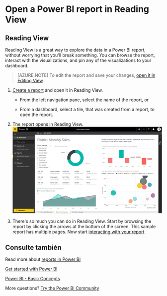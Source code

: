 <properties
   pageTitle="Open a Power BI report in Reading View"
   description="Open a Power BI report in Reading View"
   services="powerbi"
   documentationCenter=""
   authors="mihart"
   manager="mblythe"
   backup=""
   editor=""
   tags=""
   qualityFocus="no"
   qualityDate=""/>

<tags
   ms.service="powerbi"
   ms.devlang="NA"
   ms.topic="article"
   ms.tgt_pltfrm="NA"
   ms.workload="powerbi"
   ms.date="08/25/2016"
   ms.author="mihart"/>

# Open a Power BI report in Reading View  
##   Reading View
Reading View is a great way to explore the data in a Power BI report, without worrying that you'll break something.  You can browse the report, interact with the visualizations, and pin any of the visualizations to your dashboard. 

>[AZURE.NOTE] To edit the report and save your changes, <bpt id="p1">[</bpt>open it in Editing View<ept id="p1">](powerbi-service-go-from-reading-view-to-editing-view.md)</ept>.

1.  <bpt id="p1">[</bpt>Create a report<ept id="p1">](powerbi-service-create-a-new-report.md)</ept> and open it in Reading View.

    -   From the left navigation pane, select the name of the report, or

    -   From a dashboard, select a tile, that was created from a report, to open the report.

2.  The report opens in Reading View.  
![](media/powerbi-service-open-a-report-in-reading-view/readingView.png)

3.  There's so much you can do in Reading View.  Start by browsing the report by clicking the arrows at the bottom of the screen.  This sample report has multiple pages. Now start <bpt id="p1">[</bpt>interacting with your report<ept id="p1">](powerbi-service-interact-with-a-report-in-reading-view.md)</ept>

## Consulte también  
Read more about <bpt id="p1">[</bpt>reports in Power BI<ept id="p1">](powerbi-service-reports.md)</ept>

[Get started with Power BI](powerbi-service-get-started.md)

[Power BI - Basic Concepts ](powerbi-service-basic-concepts.md)

More questions? [Try the Power BI Community](http://community.powerbi.com/)  
